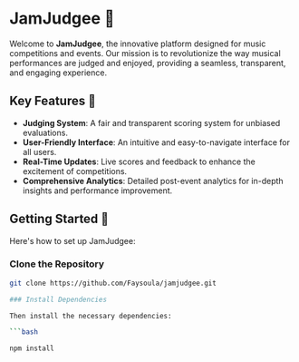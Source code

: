 # JamJudgee 🎵

Welcome to **JamJudgee**, the innovative platform designed for music competitions and events. Our mission is to revolutionize the way musical performances are judged and enjoyed, providing a seamless, transparent, and engaging experience.

## Key Features 🌟

- **Judging System**: A fair and transparent scoring system for unbiased evaluations.
- **User-Friendly Interface**: An intuitive and easy-to-navigate interface for all users.
- **Real-Time Updates**: Live scores and feedback to enhance the excitement of competitions.
- **Comprehensive Analytics**: Detailed post-event analytics for in-depth insights and performance improvement.

## Getting Started 🚀

Here's how to set up JamJudgee:

### Clone the Repository

```bash
git clone https://github.com/Faysoula/jamjudgee.git

### Install Dependencies

Then install the necessary dependencies:

```bash

npm install
